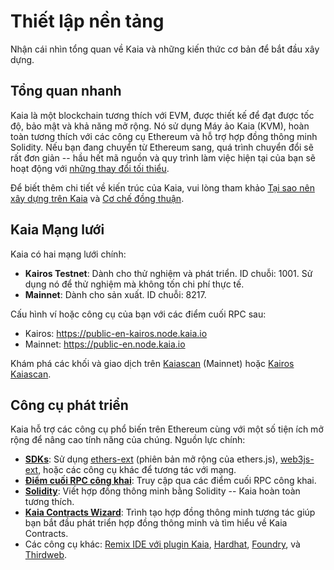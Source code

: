 # Thiết lập nền tảng

Nhận cái nhìn tổng quan về Kaia và những kiến thức cơ bản để bắt đầu xây dựng.

## Tổng quan nhanh

Kaia là một blockchain tương thích với EVM, được thiết kế để đạt được tốc độ, bảo mật và khả năng mở rộng. Nó sử dụng Máy ảo Kaia (KVM), hoàn toàn tương thích với các công cụ Ethereum và hỗ trợ hợp đồng thông minh Solidity. Nếu bạn đang chuyển từ Ethereum sang, quá trình chuyển đổi sẽ rất đơn giản -- hầu hết mã nguồn và quy trình làm việc hiện tại của bạn sẽ hoạt động với [những thay đổi tối thiểu](../tutorials/migrating-ethereum-app-to-kaia.mdx).

Để biết thêm chi tiết về kiến trúc của Kaia, vui lòng tham khảo [Tại sao nên xây dựng trên Kaia](../../learn/why-kaia.md) và [Cơ chế đồng thuận](../../learn/consensus-mechanism.md).

## Kaia Mạng lưới

Kaia có hai mạng lưới chính:

- **Kairos Testnet**: Dành cho thử nghiệm và phát triển. ID chuỗi: 1001. Sử dụng nó để thử nghiệm mà không tốn chi phí thực tế.
- **Mainnet**: Dành cho sản xuất. ID chuỗi: 8217.

Cấu hình ví hoặc công cụ của bạn với các điểm cuối RPC sau:

- Kairos: https://public-en-kairos.node.kaia.io
- Mainnet: https://public-en.node.kaia.io

Khám phá các khối và giao dịch trên [Kaiascan](https://kaiascan.io/) (Mainnet) hoặc [Kairos Kaiascan](https://kairos.kaiascan.io/).

## Công cụ phát triển

Kaia hỗ trợ các công cụ phổ biến trên Ethereum cùng với một số tiện ích mở rộng để nâng cao tính năng của chúng. Nguồn lực chính:

- **[SDKs](../../references/sdk/sdk.md)**: Sử dụng [ethers-ext](../../references/sdk/ethers-ext/getting-started.md) (phiên bản mở rộng của ethers.js), [web3js-ext](../../references/sdk/web3js-ext/getting-started.md), hoặc các công cụ khác để tương tác với mạng.
- **[Điểm cuối RPC công khai](../../references/public-en.md)**: Truy cập qua các điểm cuối RPC công khai.
- **[Solidity](https://github.com/ethereum/solidity)**: Viết hợp đồng thông minh bằng Solidity -- Kaia hoàn toàn tương thích.
- **[Kaia Contracts Wizard](https://wizard.kaia.io/)**: Trình tạo hợp đồng thông minh tương tác giúp bạn bắt đầu phát triển hợp đồng thông minh và tìm hiểu về Kaia Contracts.
- Các công cụ khác: [Remix IDE với plugin Kaia](https://ide.kaia.io/), [Hardhat](https://v2.hardhat.org/hardhat-runner/docs/getting-started), [Foundry](https://getfoundry.sh/), và [Thirdweb](https://portal.thirdweb.com/).